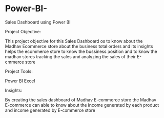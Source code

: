 # Power-BI-
Sales Dashboard using Power BI

Project Objective:

This project objective for this Sales Dashboard os to know about the Madhav Ecommerce store about the business total orders and its insights helps the ecommerce store to know the bussiness position and to know the madhav stores tracking the sales and analyzing the sales of their E-cmmerce store


Project Tools:

Power BI
Excel

Insights:

By creating the sales dashboard of Madhav E-commerce store the Madhav E-commerce can able to know about the income generated by each product and income generated 
by E-commerce store 




